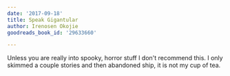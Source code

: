 ```yaml
---
date: '2017-09-18'
title: Speak Gigantular
author: Irenosen Okojie
goodreads_book_id: '29633660'

---
```

Unless you are really into spooky, horror stuff I don't recommend this. I only skimmed a couple stories and then abandoned ship, it is not my cup of tea.
